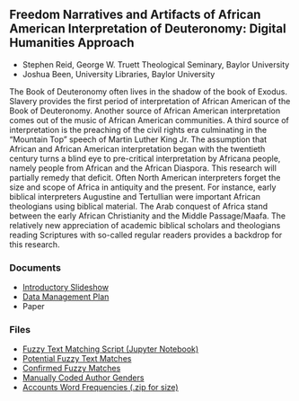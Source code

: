 ## Freedom Narratives and Artifacts of African American Interpretation of Deuteronomy: Digital Humanities Approach

 - Stephen Reid, George W. Truett Theological Seminary, Baylor University<br>
 - Joshua Been, University Libraries, Baylor University

The Book of Deuteronomy often lives in the shadow of the book of Exodus. Slavery provides the first period of interpretation of African American of the Book of Deuteronomy. Another source of African American interpretation comes out of the music of African American communities. A third source of interpretation is the preaching of the civil rights era culminating in the “Mountain Top” speech of Martin Luther King Jr. The assumption that African and African American interpretation began with the twentieth century turns a blind eye to pre-critical interpretation by Africana people, namely people from African and the African Diaspora. This research will partially remedy that deficit. Often North American interpreters forget the size and scope of Africa in antiquity and the present. For instance, early biblical interpreters Augustine and Tertullian were important African theologians using biblical material. The Arab conquest of Africa stand between the early African Christianity and the Middle Passage/Maafa. The relatively new appreciation of academic biblical scholars and theologians reading Scriptures with so-called regular readers provides a backdrop for this research.

### Documents
 - [Introductory Slideshow](https://baylor0-my.sharepoint.com/:p:/g/personal/joshua_been_baylor_edu/EQKSsbP1zJ1MkYv5ikc9uOgBPAi4rVzQUISJDXgKkvPHuw?e=3HBLun)
 - [Data Management Plan](DMP.pdf)
 - Paper

### Files
- [Fuzzy Text Matching Script (Jupyter Notebook)](https://github.com/Josh-Been/Freedom-Narratives-Deuteronomy/blob/master/FuzzyTextMatching.ipynb)
- [Potential Fuzzy Text Matches](PotentialFuzzyTextMatches.txt)
- [Confirmed Fuzzy Matches](ConfirmedFuzzyMatches.csv)
- [Manually Coded Author Genders](ManuallyCodedAuthorGenders.csv)
- [Accounts Word Frequencies (.zip for size)](AccountsWordFrequencies.zip)
